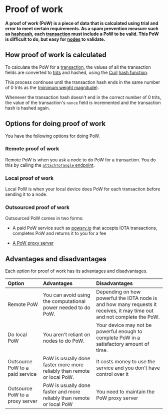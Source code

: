 # Proof of work

**A proof of work (PoW) is a piece of data that is calculated using trial and error to meet certain requirements. As a spam prevention measure such as [hashcash](https://en.wikipedia.org/wiki/Hashcash), each [transaction](../transactions/transactions.md) must include a PoW to be valid. This PoW is difficult to do, but easy for [nodes](../network/nodes.md) to validate.**

## How proof of work is calculated

To calculate the PoW for a [transaction](../transactions/transactions.md), the values of all the transaction fields are converted to [trits](../introduction/ternary.md) and hashed, using the [Curl](https://github.com/iotaledger?utf8=%E2%9C%93&q=curl&type=&language=) [hash function](https://en.wikipedia.org/wiki/Hash_function).

This process continues until the transaction hash ends in the same number of 0 trits as the ([minimum weight magnitude](root://getting-started/1.0/references/glossary.md#minimum-weight-magnitude)).

Whenever the transaction hash doesn't end in the correct number of 0 trits, the value of the transaction's `nonce` field is incremented and the transaction hash is hashed again.

## Options for doing proof of work

You have the following options for doing PoW.

### Remote proof of work

Remote PoW is when you ask a node to do PoW for a transaction. You do this by calling the [`attachToTangle` endpoint](root://iri/1.0/references/iri-api-reference.md#attachToTangle).

### Local proof of work

Local PoW is when your local device does PoW for each transaction before sending it to a node. 

### Outsourced proof of work

Outsourced PoW comes in two forms:

- A paid PoW service such as [powsrv.io](https://powsrv.io/#quickstart) that accepts IOTA transactions, completes PoW and returns it to you for a fee

- [A PoW proxy server](root://proof-of-work-proxy/1.0/overview.md)

## Advantages and disadvantages

Each option for proof of work has its advantages and disadvantages.

|**Option**|**Advantages**|**Disadvantages**|
|:-------|:---------|:------------|
|Remote PoW| You can avoid using the computational power needed to do PoW.|Depending on how powerful the IOTA node is and how many requests it receives, it may time out and not complete the PoW. |
|Do local PoW|You aren't reliant on nodes to do PoW.|Your device may not be powerful enough to complete PoW in a satisfactory amount of time.|
|Outsource PoW to a paid service|PoW is usually done faster more more reliably than remote or local PoW.|It costs money to use the service and you don't have control over it|
|Outsource PoW to a proxy server|PoW is usually done faster and more reliably than remote or local PoW|You need to maintain the PoW proxy server|
